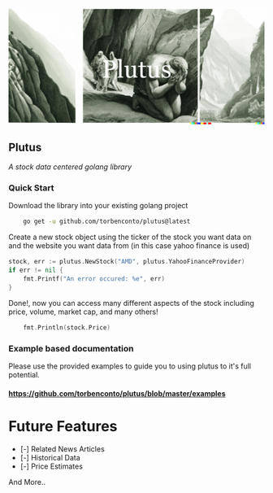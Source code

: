 ![logo](./assets/logo.webp)
## Plutus
*A stock data centered golang library*

### Quick Start
Download the library into your existing golang project
```sh
    go get -u github.com/torbenconto/plutus@latest
```

Create a new stock object using the ticker of the stock you want data on and the website you want data from (in this case yahoo finance is used)
```go
stock, err := plutus.NewStock("AMD", plutus.YahooFinanceProvider)
if err != nil {
	fmt.Printf("An error occured: %e", err)
}
```
Done!, now you can access many different aspects of the stock including price, volume, market cap, and many others!
```go
    fmt.Println(stock.Price)
```

### Example based documentation
Please use the provided examples to guide you to using plutus to it's full potential.
#### https://github.com/torbenconto/plutus/blob/master/examples


# Future Features
- [-] Related News Articles
- [-] Historical Data
- [-] Price Estimates


And More..